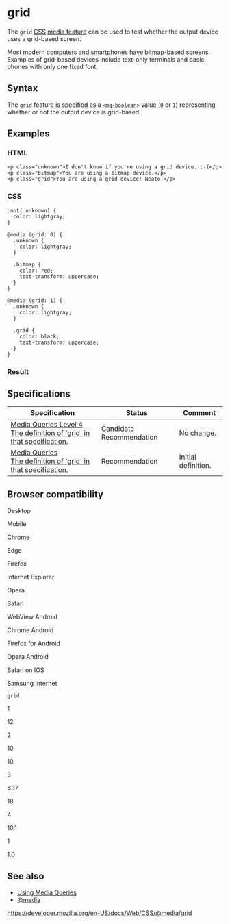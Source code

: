 # grid

The `grid` [CSS](https://developer.mozilla.org/en-US/docs/Web/CSS) [media feature](../media_queries/using_media_queries#media_features) can be used to test whether the output device uses a grid-based screen.

Most modern computers and smartphones have bitmap-based screens. Examples of grid-based devices include text-only terminals and basic phones with only one fixed font.

## Syntax

The `grid` feature is specified as a [`<mq-boolean>`](../media_queries/using_media_queries) value (`0` or `1`) representing whether or not the output device is grid-based.

## Examples

### HTML

    <p class="unknown">I don't know if you're using a grid device. :-(</p>
    <p class="bitmap">You are using a bitmap device.</p>
    <p class="grid">You are using a grid device! Neato!</p>

### CSS

    :not(.unknown) {
      color: lightgray;
    }

    @media (grid: 0) {
      .unknown {
        color: lightgray;
      }

      .bitmap {
        color: red;
        text-transform: uppercase;
      }
    }

    @media (grid: 1) {
      .unknown {
        color: lightgray;
      }

      .grid {
        color: black;
        text-transform: uppercase;
      }
    }

### Result

## Specifications

<table><thead><tr class="header"><th>Specification</th><th>Status</th><th>Comment</th></tr></thead><tbody><tr class="odd"><td><a href="https://drafts.csswg.org/mediaqueries-4/#grid">Media Queries Level 4<br />
<span class="small">The definition of 'grid' in that specification.</span></a></td><td><span class="spec-cr">Candidate Recommendation</span></td><td>No change.</td></tr><tr class="even"><td><a href="https://drafts.csswg.org/mediaqueries-3/#grid">Media Queries<br />
<span class="small">The definition of 'grid' in that specification.</span></a></td><td><span class="spec-rec">Recommendation</span></td><td>Initial definition.</td></tr></tbody></table>

## Browser compatibility

Desktop

Mobile

Chrome

Edge

Firefox

Internet Explorer

Opera

Safari

WebView Android

Chrome Android

Firefox for Android

Opera Android

Safari on IOS

Samsung Internet

`grid`

1

12

2

10

10

3

≤37

18

4

10.1

1

1.0

## See also

- [Using Media Queries](../media_queries/using_media_queries)
- [@media](../@media)

<a href="https://developer.mozilla.org/en-US/docs/Web/CSS/@media/grid" class="_attribution-link">https://developer.mozilla.org/en-US/docs/Web/CSS/@media/grid</a>
